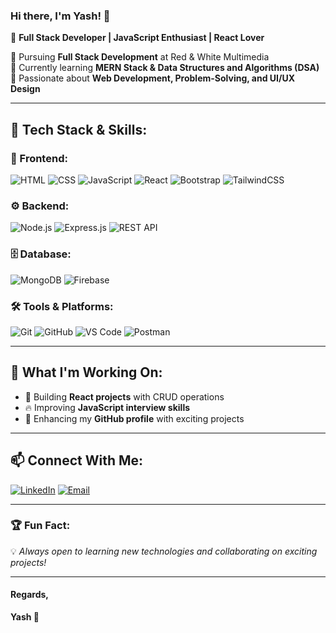 ### Hi there, I'm Yash! 👋

🚀 **Full Stack Developer | JavaScript Enthusiast | React Lover**

🔹 Pursuing **Full Stack Development** at Red & White Multimedia  
🔹 Currently learning **MERN Stack & Data Structures and Algorithms (DSA)**  
🔹 Passionate about **Web Development, Problem-Solving, and UI/UX Design**  

---

## 🔧 Tech Stack & Skills:

### 🚀 Frontend:
![HTML](https://img.shields.io/badge/HTML5-E34F26?style=for-the-badge&logo=html5&logoColor=white)
![CSS](https://img.shields.io/badge/CSS3-1572B6?style=for-the-badge&logo=css3&logoColor=white)
![JavaScript](https://img.shields.io/badge/JavaScript-F7DF1E?style=for-the-badge&logo=javascript&logoColor=black)
![React](https://img.shields.io/badge/React-61DAFB?style=for-the-badge&logo=react&logoColor=black)
![Bootstrap](https://img.shields.io/badge/Bootstrap-563D7C?style=for-the-badge&logo=bootstrap&logoColor=white)
![TailwindCSS](https://img.shields.io/badge/Tailwind_CSS-38B2AC?style=for-the-badge&logo=tailwind-css&logoColor=white)

### ⚙️ Backend:
![Node.js](https://img.shields.io/badge/Node.js-339933?style=for-the-badge&logo=nodedotjs&logoColor=white)
![Express.js](https://img.shields.io/badge/Express.js-000000?style=for-the-badge&logo=express&logoColor=white)
![REST API](https://img.shields.io/badge/REST-API-blue?style=for-the-badge)

### 🗄️ Database:
![MongoDB](https://img.shields.io/badge/MongoDB-4EA94B?style=for-the-badge&logo=mongodb&logoColor=white)
![Firebase](https://img.shields.io/badge/Firebase-FFCA28?style=for-the-badge&logo=firebase&logoColor=black)

### 🛠 Tools & Platforms:
![Git](https://img.shields.io/badge/Git-F05032?style=for-the-badge&logo=git&logoColor=white)
![GitHub](https://img.shields.io/badge/GitHub-181717?style=for-the-badge&logo=github&logoColor=white)
![VS Code](https://img.shields.io/badge/VS%20Code-007ACC?style=for-the-badge&logo=visual-studio-code&logoColor=white)
![Postman](https://img.shields.io/badge/Postman-FF6C37?style=for-the-badge&logo=postman&logoColor=white)

---

## 🌱 What I'm Working On:
- 🚀 Building **React projects** with CRUD operations
- 🔥 Improving **JavaScript interview skills**
- 🎯 Enhancing my **GitHub profile** with exciting projects

---



## 📫 Connect With Me:
[![LinkedIn](https://img.shields.io/badge/LinkedIn-0A66C2?style=for-the-badge&logo=linkedin&logoColor=white)]([https://www.linkedin.com/in/your-profile](https://www.linkedin.com/in/yash-panchal-6985312b0/))
[![Email](https://img.shields.io/badge/Email-D14836?style=for-the-badge&logo=gmail&logoColor=white)](yashraw111@gmail.com)

---

### 🏆 Fun Fact:
💡 *Always open to learning new technologies and collaborating on exciting projects!*  

---

#### Regards,
**Yash 🚀**
